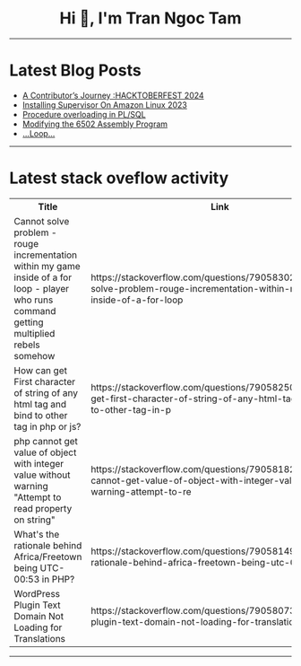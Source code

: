 <h1 align="center">Hi 👋, I'm Tran Ngoc Tam</h1>

---

# Latest Blog Posts 
<!-- BLOG-POST-LIST:START -->
- [A Contributor’s Journey :HACKTOBERFEST 2024](https://dev.to/shivarajm8234/a-contributors-journey-hacktoberfest-2024-59kg)
- [Installing Supervisor On Amazon Linux 2023](https://dev.to/afiqiqmal/installing-supervisor-on-amazon-linux-2023-2foc)
- [Procedure overloading in PL/SQL](https://dev.to/mrcaption49/procedure-overloading-in-plsql-1kg9)
- [Modifying the 6502 Assembly Program](https://dev.to/arilloid/modifying-the-6502-assembly-program-1j47)
- [...Loop...](https://dev.to/hrithik_gorane_/loop-2e41)
<!-- BLOG-POST-LIST:END -->

---

# Latest stack oveflow activity
<table>
  <tr><th>Title</th><th>Link</th></tr>
  <!-- STACKOVERFLOW:START --><tr><td>Cannot solve problem - rouge incrementation within my game inside of a for loop - player who runs command getting multiplied rebels somehow</td><td>https://stackoverflow.com/questions/79058302/cannot-solve-problem-rouge-incrementation-within-my-game-inside-of-a-for-loop</td></tr><tr><td>How can get First character of string of any html tag and bind to other tag in php or js?</td><td>https://stackoverflow.com/questions/79058250/how-can-get-first-character-of-string-of-any-html-tag-and-bind-to-other-tag-in-p</td></tr><tr><td>php cannot get value of object with integer value without warning &quot;Attempt to read property on string&quot;</td><td>https://stackoverflow.com/questions/79058182/php-cannot-get-value-of-object-with-integer-value-without-warning-attempt-to-re</td></tr><tr><td>What&#39;s the rationale behind Africa/Freetown being UTC-00:53 in PHP?</td><td>https://stackoverflow.com/questions/79058149/whats-the-rationale-behind-africa-freetown-being-utc-0053-in-php</td></tr><tr><td>WordPress Plugin Text Domain Not Loading for Translations</td><td>https://stackoverflow.com/questions/79058073/wordpress-plugin-text-domain-not-loading-for-translations</td></tr><!-- STACKOVERFLOW:END -->
</table>

---


